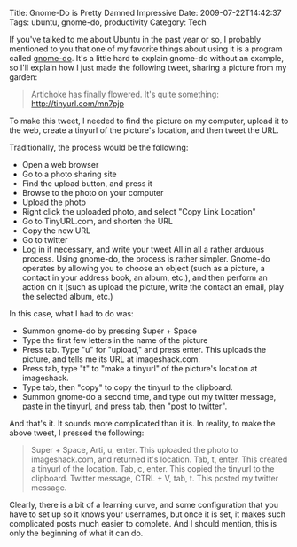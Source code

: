 Title: Gnome-Do is Pretty Damned Impressive
Date: 2009-07-22T14:42:37
Tags: ubuntu, gnome-do, productivity
Category: Tech


If you've talked to me about Ubuntu in the past year or so, I probably mentioned to you that one of my favorite things about using it is a program called <a href="http://do.davebsd.com/" target="_blank">gnome-do</a>. It's a little hard to explain gnome-do without an example, so I'll explain how I just made the following tweet, sharing a picture from my garden: <blockquote>Artichoke has finally flowered. It's quite something: <a href="http://tinyurl.com/mn7pjp" target="_blank">http://tinyurl.com/mn7pjp</a></blockquote>To make this tweet, I needed to find the picture on my computer, upload it to the web, create a tinyurl of the picture's location, and then tweet the URL.

Traditionally, the process would be the following:

 - Open a web browser
 - Go to a photo sharing site
 - Find the upload button, and press it
 - Browse to the photo on your computer
 - Upload the photo
 - Right click the uploaded photo, and select "Copy Link Location"
 - Go to TinyURL.com, and shorten the URL
 - Copy the new URL
 - Go to twitter
 - Log in if necessary, and write your tweet
All in all a rather arduous process. Using gnome-do, the process is rather simpler. Gnome-do operates by allowing you to choose an object (such as a picture, a contact in your address book, an album, etc.), and then perform an action on it (such as upload the picture, write the contact an email, play the selected album, etc.) 

In this case, what I had to do was:

 - Summon gnome-do by pressing Super + Space
 - Type the first few letters in the name of the picture
 - Press tab. Type "u" for "upload," and press enter. This uploads the picture, and tells me its URL at imageshack.com.
 - Press tab, type "t" to "make a tinyurl" of the picture's location at imageshack.
 - Type tab, then "copy" to copy the tinyurl to the clipboard.
 - Summon gnome-do a second time, and type out my twitter message, paste in the tinyurl, and press tab, then "post to twitter".


And that's it. It sounds more complicated than it is. In reality, to make the above tweet, I pressed the following:<blockquote>Super + Space, Arti, u, enter. This uploaded the photo to imageshack.com, and returned it's location.
Tab, t, enter. This created a tinyurl of the location.
Tab, c, enter. This copied the tinyurl to the clipboard.
Twitter message, CTRL + V, tab, t. This posted my twitter message.</blockquote>

Clearly, there is a bit of a learning curve, and some configuration that you have to set up so it knows your usernames, but once it is set, it makes such complicated posts much easier to complete. And I should mention, this is only the beginning of what it can do.

